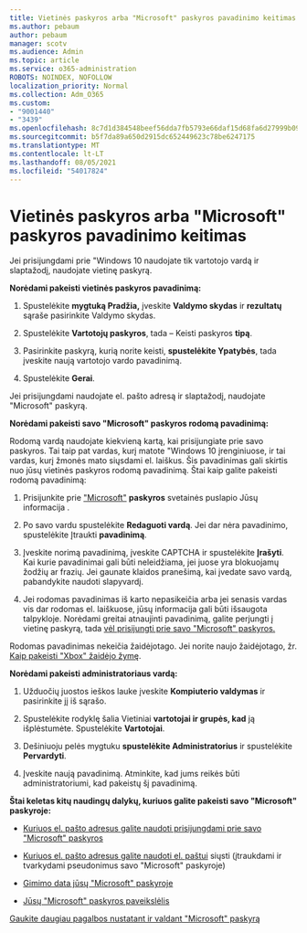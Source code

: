 ```yaml
---
title: Vietinės paskyros arba "Microsoft" paskyros pavadinimo keitimas
ms.author: pebaum
author: pebaum
manager: scotv
ms.audience: Admin
ms.topic: article
ms.service: o365-administration
ROBOTS: NOINDEX, NOFOLLOW
localization_priority: Normal
ms.collection: Adm_O365
ms.custom:
- "9001440"
- "3439"
ms.openlocfilehash: 8c7d1d384548beef56dda7fb5793e66daf15d68fa6d27999b09a6321579dfff6
ms.sourcegitcommit: b5f7da89a650d2915dc652449623c78be6247175
ms.translationtype: MT
ms.contentlocale: lt-LT
ms.lasthandoff: 08/05/2021
ms.locfileid: "54017824"
---
```

# <a name="change-the-name-of-a-local-account-or-a-microsoft-account"></a>Vietinės paskyros arba "Microsoft" paskyros pavadinimo keitimas

Jei prisijungdami prie "Windows 10 naudojate tik vartotojo vardą ir slaptažodį, naudojate vietinę paskyrą. 

**Norėdami pakeisti vietinės paskyros pavadinimą:**

1. Spustelėkite **mygtuką Pradžia,** įveskite **Valdymo skydas** ir **rezultatų** sąraše pasirinkite Valdymo skydas.

2. Spustelėkite **Vartotojų paskyros**, tada – Keisti paskyros **tipą**.

3. Pasirinkite paskyrą, kurią norite keisti, **spustelėkite Ypatybės**, tada įveskite naują vartotojo vardo pavadinimą.

4. Spustelėkite **Gerai**.

Jei prisijungdami naudojate el. pašto adresą ir slaptažodį, naudojate "Microsoft" paskyrą.

**Norėdami pakeisti savo "Microsoft" paskyros rodomą pavadinimą:**

Rodomą vardą naudojate kiekvieną kartą, kai prisijungiate prie savo paskyros. Tai taip pat vardas, kurį matote "Windows 10 įrenginiuose, ir tai vardas, kurį žmonės mato siųsdami el. laiškus. Šis pavadinimas gali skirtis nuo jūsų vietinės paskyros rodomą pavadinimą. Štai kaip galite pakeisti rodomą pavadinimą:

1. Prisijunkite prie ["Microsoft"](https://account.microsoft.com/) **paskyros** svetainės puslapio Jūsų informacija .

2. Po savo vardu spustelėkite **Redaguoti vardą**. Jei dar nėra pavadinimo, spustelėkite Įtraukti **pavadinimą**. 

3. Įveskite norimą pavadinimą, įveskite CAPTCHA ir spustelėkite **Įrašyti**. Kai kurie pavadinimai gali būti neleidžiama, jei juose yra blokuojamų žodžių ar frazių. Jei gaunate klaidos pranešimą, kai įvedate savo vardą, pabandykite naudoti slapyvardį.

4. Jei rodomas pavadinimas iš karto nepasikeičia arba jei senasis vardas vis dar rodomas el. laiškuose, jūsų informacija gali būti išsaugota talpykloje. Norėdami greitai atnaujinti pavadinimą, galite perjungti į vietinę paskyrą, tada [vėl prisijungti prie savo "Microsoft" paskyros.](https://account.microsoft.com/)

Rodomas pavadinimas nekeičia žaidėjotago. Jei norite naujo žaidėjotago, žr. [Kaip pakeisti "Xbox" žaidėjo žymę](https://support.xbox.com/id-ID/account-management/change-xbox-live-gamertag).

**Norėdami pakeisti administratoriaus vardą:**

1. Užduočių juostos ieškos lauke įveskite **Kompiuterio valdymas** ir pasirinkite jį iš sąrašo.

2. Spustelėkite rodyklę šalia Vietiniai **vartotojai ir grupės, kad** ją išplėstumėte. Spustelėkite **Vartotojai**.

3. Dešiniuoju pelės mygtuku **spustelėkite Administratorius** ir spustelėkite **Pervardyti**.

4. Įveskite naują pavadinimą. Atminkite, kad jums reikės būti administratoriumi, kad pakeistų šį pavadinimą.

**Štai keletas kitų naudingų dalykų, kuriuos galite pakeisti savo "Microsoft" paskyroje:**

- [Kuriuos el. pašto adresus galite naudoti prisijungdami prie savo "Microsoft" paskyros](https://support.microsoft.com/help/4026162)

- [Kuriuos el. pašto adresus galite naudoti el. paštui](https://support.microsoft.com/help/12407) siųsti (įtraukdami ir tvarkydami pseudonimus savo "Microsoft" paskyroje)

- [Gimimo data jūsų "Microsoft" paskyroje](https://support.microsoft.com/help/12411)

- [Jūsų "Microsoft" paskyros paveikslėlis](https://support.microsoft.com/help/4026790)

[Gaukite daugiau pagalbos nustatant ir valdant "Microsoft" paskyrą](https://support.microsoft.com/hub/4294457/microsoft-account-help#manage-account)